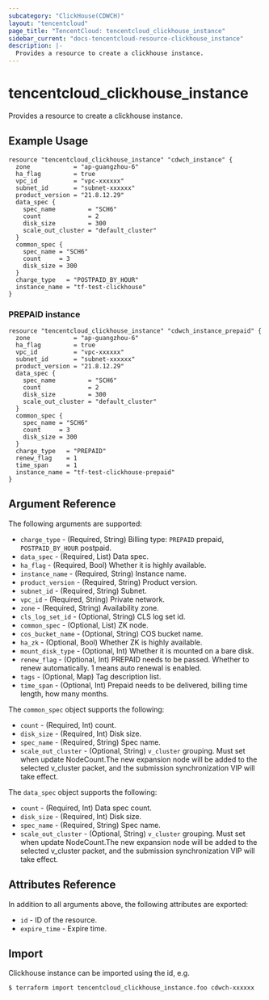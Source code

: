 ```yaml
---
subcategory: "ClickHouse(CDWCH)"
layout: "tencentcloud"
page_title: "TencentCloud: tencentcloud_clickhouse_instance"
sidebar_current: "docs-tencentcloud-resource-clickhouse_instance"
description: |-
  Provides a resource to create a clickhouse instance.
---
```


# tencentcloud_clickhouse_instance

Provides a resource to create a clickhouse instance.

## Example Usage

```hcl
resource "tencentcloud_clickhouse_instance" "cdwch_instance" {
  zone            = "ap-guangzhou-6"
  ha_flag         = true
  vpc_id          = "vpc-xxxxxx"
  subnet_id       = "subnet-xxxxxx"
  product_version = "21.8.12.29"
  data_spec {
    spec_name         = "SCH6"
    count             = 2
    disk_size         = 300
    scale_out_cluster = "default_cluster"
  }
  common_spec {
    spec_name = "SCH6"
    count     = 3
    disk_size = 300
  }
  charge_type   = "POSTPAID_BY_HOUR"
  instance_name = "tf-test-clickhouse"
}
```

### PREPAID instance

```hcl
resource "tencentcloud_clickhouse_instance" "cdwch_instance_prepaid" {
  zone            = "ap-guangzhou-6"
  ha_flag         = true
  vpc_id          = "vpc-xxxxxx"
  subnet_id       = "subnet-xxxxxx"
  product_version = "21.8.12.29"
  data_spec {
    spec_name         = "SCH6"
    count             = 2
    disk_size         = 300
    scale_out_cluster = "default_cluster"
  }
  common_spec {
    spec_name = "SCH6"
    count     = 3
    disk_size = 300
  }
  charge_type   = "PREPAID"
  renew_flag    = 1
  time_span     = 1
  instance_name = "tf-test-clickhouse-prepaid"
}
```

## Argument Reference

The following arguments are supported:

* `charge_type` - (Required, String) Billing type: `PREPAID` prepaid, `POSTPAID_BY_HOUR` postpaid.
* `data_spec` - (Required, List) Data spec.
* `ha_flag` - (Required, Bool) Whether it is highly available.
* `instance_name` - (Required, String) Instance name.
* `product_version` - (Required, String) Product version.
* `subnet_id` - (Required, String) Subnet.
* `vpc_id` - (Required, String) Private network.
* `zone` - (Required, String) Availability zone.
* `cls_log_set_id` - (Optional, String) CLS log set id.
* `common_spec` - (Optional, List) ZK node.
* `cos_bucket_name` - (Optional, String) COS bucket name.
* `ha_zk` - (Optional, Bool) Whether ZK is highly available.
* `mount_disk_type` - (Optional, Int) Whether it is mounted on a bare disk.
* `renew_flag` - (Optional, Int) PREPAID needs to be passed. Whether to renew automatically. 1 means auto renewal is enabled.
* `tags` - (Optional, Map) Tag description list.
* `time_span` - (Optional, Int) Prepaid needs to be delivered, billing time length, how many months.

The `common_spec` object supports the following:

* `count` - (Required, Int) count.
* `disk_size` - (Required, Int) Disk size.
* `spec_name` - (Required, String) Spec name.
* `scale_out_cluster` - (Optional, String) `v_cluster` grouping. Must set when update NodeCount.The new expansion node will be added to the selected v_cluster packet, and the submission synchronization VIP will take effect.

The `data_spec` object supports the following:

* `count` - (Required, Int) Data spec count.
* `disk_size` - (Required, Int) Disk size.
* `spec_name` - (Required, String) Spec name.
* `scale_out_cluster` - (Optional, String) `v_cluster` grouping. Must set when update NodeCount.The new expansion node will be added to the selected v_cluster packet, and the submission synchronization VIP will take effect.

## Attributes Reference

In addition to all arguments above, the following attributes are exported:

* `id` - ID of the resource.
* `expire_time` - Expire time.


## Import

Clickhouse instance can be imported using the id, e.g.

```
$ terraform import tencentcloud_clickhouse_instance.foo cdwch-xxxxxx
```

